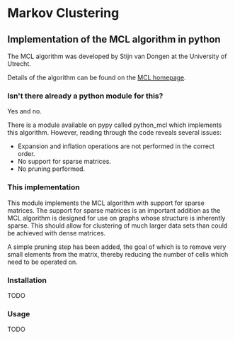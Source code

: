 # Markov Clustering

## Implementation of the MCL algorithm in python

The MCL algorithm was developed by Stijn van Dongen at the University of Utrecht.

Details of the algorithm can be found on the [MCL homepage](https://micans.org/mcl/).

### Isn't there already a python module for this?

Yes and no.

There is a module available on pypy called python_mcl which implements this algorithm.
However, reading through the code reveals several issues:
  - Expansion and inflation operations are not performed in the correct order.
  - No support for sparse matrices.
  - No pruning performed.

### This implementation

This module implements the MCL algorithm with support for sparse matrices. The support for sparse
matrices is an important addition as the MCL algorithm is designed for use on graphs whose structure
is inherently sparse. This should allow for clustering of much larger data sets than could be achieved
with dense matrices.

A simple pruning step has been added, the goal of which is to remove very small elements from the
matrix, thereby reducing the number of cells which need to be operated on.


### Installation

TODO


### Usage

TODO 
